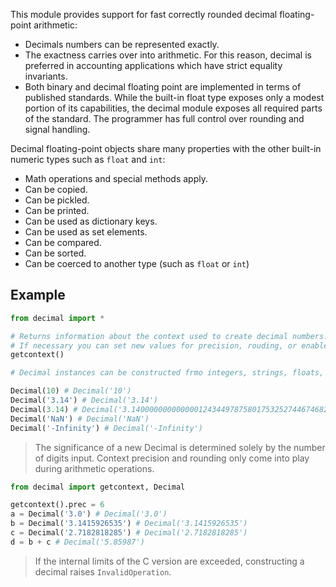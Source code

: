 This module provides support for fast correctly rounded decimal floating-point arithmetic:
- Decimals numbers can be represented exactly.
- The exactness carries over into arithmetic. For this reason, decimal is preferred in accounting applications which have strict equality invariants.
- Both binary and decimal floating point are implemented in terms of published standards. While the built-in float type exposes only a modest portion of its capabilities, the decimal module exposes all required parts of the standard. The programmer has full control over rounding and signal handling.

Decimal floating-point objects share many properties with the other built-in numeric types such as `float` and `int`:
- Math operations and special methods apply.
- Can be copied.
- Can be pickled.
- Can be printed.
- Can be used as dictionary keys.
- Can be used as set elements.
- Can be compared.
- Can be sorted.
- Can be coerced to another type (such as `float` or `int`)
## Example
```python
from decimal import *

# Returns information about the context used to create decimal numbers.
# If necessary you can set new values for precision, rouding, or enabled traps.
getcontext()

# Decimal instances can be constructed frmo integers, strings, floats, or tuples.

Decimal(10) # Decimal('10')
Decimal('3.14') # Decimal('3.14')
Decimal(3.14) # Decimal('3.140000000000000124344978758017532527446746826171875')
Decimal('NaN') # Decimal('NaN')
Decimal('-Infinity') # Decimal('-Infinity')
```

>The significance of a new Decimal is determined solely by the number of digits input. Context precision and rounding only come into play during arithmetic operations.

```python
from decimal import getcontext, Decimal

getcontext().prec = 6
a = Decimal('3.0') # Decimal('3.0')
b = Decimal('3.1415926535') # Decimal('3.1415926535')
c = Decimal('2.7182818285') # Decimal('2.7182818285')
d = b + c # Decimal('5.85987')
```

>If the internal limits of the C version are exceeded, constructing a decimal raises `InvalidOperation`.